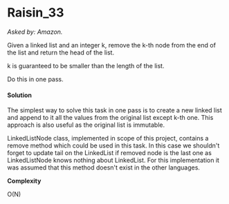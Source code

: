 # Raisin_33

*Asked by: Amazon.*

Given a linked list and an integer k, remove the k-th node from the end of the list and return the head of the list.

k is guaranteed to be smaller than the length of the list.

Do this in one pass.

#### Solution

The simplest way to solve this task in one pass is to create a new linked list and append to it all the values from the original list except k-th one. This approach is also useful as the original list is immutable.

LinkedListNode class, implemented in scope of this project, contains a remove method which could be used in this task. In this case we shouldn't forget to update tail on the LinkedList if removed node is the last one as LinkedListNode knows nothing about LinkedList. For this implementation it was assumed that this method doesn't exist in the other languages.

**Сomplexity** 

O(N)
